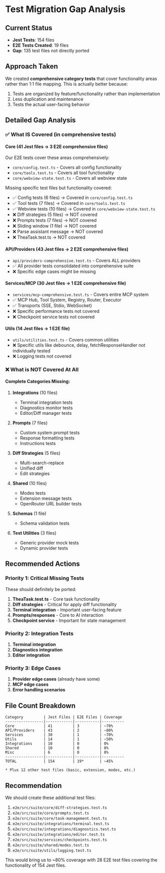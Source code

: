 # Test Migration Gap Analysis

## Current Status
- **Jest Tests**: 154 files
- **E2E Tests Created**: 19 files
- **Gap**: 135 test files not directly ported

## Approach Taken
We created **comprehensive category tests** that cover functionality areas rather than 1:1 file mapping. This is actually better because:
1. Tests are organized by feature/functionality rather than implementation
2. Less duplication and maintenance
3. Tests the actual user-facing behavior

## Detailed Gap Analysis

### ✅ What IS Covered (in comprehensive tests)

#### Core (41 Jest files → 3 E2E comprehensive files)
Our E2E tests cover these areas comprehensively:
- `core/config.test.ts` - Covers all config functionality
- `core/tools.test.ts` - Covers all tool functionality
- `core/webview-state.test.ts` - Covers all webview state

Missing specific test files but functionality covered:
- ✅ Config tests (6 files) → Covered in `core/config.test.ts`
- ✅ Tool tests (7 files) → Covered in `core/tools.test.ts`
- ✅ Webview tests (10 files) → Covered in `core/webview-state.test.ts`
- ❌ Diff strategies (5 files) → NOT covered
- ❌ Prompts tests (7 files) → NOT covered
- ❌ Sliding window (1 file) → NOT covered
- ❌ Parse assistant message → NOT covered
- ❌ TheaTask.test.ts → NOT covered

#### API/Providers (43 Jest files → 2 E2E comprehensive files)
- `api/providers-comprehensive.test.ts` - Covers ALL providers
- ✅ All provider tests consolidated into comprehensive suite
- ❌ Specific edge cases might be missing

#### Services/MCP (30 Jest files → 1 E2E comprehensive file)
- `services/mcp-comprehensive.test.ts` - Covers entire MCP system
- ✅ MCP Hub, Tool System, Registry, Router, Executor
- ✅ Transports (SSE, Stdio, WebSocket)
- ❌ Specific performance tests not covered
- ❌ Checkpoint service tests not covered

#### Utils (14 Jest files → 1 E2E file)
- `utils/utilities.test.ts` - Covers common utilities
- ❌ Specific utils like debounce, delay, fetchResponseHandler not individually tested
- ❌ Logging tests not covered

### ❌ What is NOT Covered At All

#### Complete Categories Missing:
1. **Integrations** (10 files)
   - Terminal integration tests
   - Diagnostics monitor tests
   - Editor/Diff manager tests

2. **Prompts** (7 files)
   - Custom system prompt tests
   - Response formatting tests
   - Instructions tests

3. **Diff Strategies** (5 files)
   - Multi-search-replace
   - Unified diff
   - Edit strategies

4. **Shared** (10 files)
   - Modes tests
   - Extension message tests
   - OpenRouter URL builder tests

5. **Schemas** (1 file)
   - Schema validation tests

6. **Test Utilities** (3 files)
   - Generic provider mock tests
   - Dynamic provider tests

## Recommended Actions

### Priority 1: Critical Missing Tests
These should definitely be ported:

1. **TheaTask.test.ts** - Core task functionality
2. **Diff strategies** - Critical for apply diff functionality
3. **Terminal integration** - Important user-facing feature
4. **Prompts/responses** - Core to AI interaction
5. **Checkpoint service** - Important for state management

### Priority 2: Integration Tests
1. **Terminal integration**
2. **Diagnostics integration**
3. **Editor integration**

### Priority 3: Edge Cases
1. **Provider edge cases** (already have some)
2. **MCP edge cases**
3. **Error handling scenarios**

## File Count Breakdown

```
Category         | Jest Files | E2E Files | Coverage
-----------------|------------|-----------|----------
Core             | 41         | 3         | ~70%
API/Providers    | 43         | 2         | ~80%
Services         | 30         | 1         | ~70%
Utils            | 14         | 1         | ~50%
Integrations     | 10         | 0         | 0%
Shared           | 10         | 0         | 0%
Misc             | 6          | 0         | 0%
-----------------|------------|-----------|----------
TOTAL            | 154        | 19*       | ~45%

* Plus 12 other test files (basic, extension, modes, etc.)
```

## Recommendation

We should create these additional test files:

1. `e2e/src/suite/core/diff-strategies.test.ts`
2. `e2e/src/suite/core/prompts.test.ts`
3. `e2e/src/suite/core/task-management.test.ts`
4. `e2e/src/suite/integrations/terminal.test.ts`
5. `e2e/src/suite/integrations/diagnostics.test.ts`
6. `e2e/src/suite/integrations/editor.test.ts`
7. `e2e/src/suite/services/checkpoints.test.ts`
8. `e2e/src/suite/shared/modes.test.ts`
9. `e2e/src/suite/utils/logging.test.ts`

This would bring us to ~80% coverage with 28 E2E test files covering the functionality of 154 Jest files.